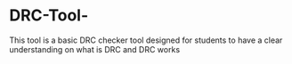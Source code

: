 # DRC-Tool-
This tool is a basic DRC checker tool designed for students to have a clear understanding on what is DRC and DRC works 
